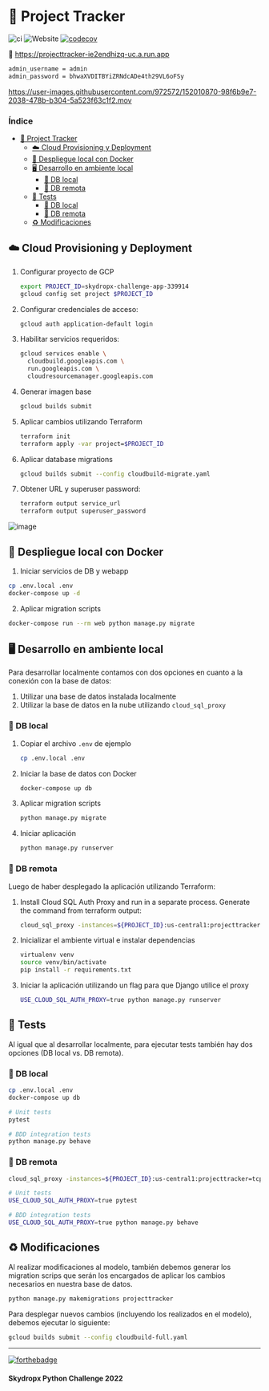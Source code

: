 # 🧐 Project Tracker

![ci](https://github.com/cristianmiranda/skydropx-challenge/actions/workflows/ci.yml/badge.svg) ![Website](https://img.shields.io/website?down_message=offline&label=webapp&logo=google-cloud&up_message=online&url=https%3A%2F%2Fprojecttracker-ie2endhizq-uc.a.run.app) [![codecov](https://codecov.io/gh/cristianmiranda/skydropx-challenge/branch/master/graph/badge.svg)](https://codecov.io/gh/cristianmiranda/skydropx-challenge)

🔗 https://projecttracker-ie2endhizq-uc.a.run.app
```bash
admin_username = admin
admin_password = bhwaXVDITBYiZRNdcADe4th29VL6oFSy
```

https://user-images.githubusercontent.com/972572/152010870-98f6b9e7-2038-478b-b304-5a523f63c1f2.mov

### Índice
- [🧐 Project Tracker](https://github.com/cristianmiranda/skydropx-challenge#-project-tracker)
  * [☁️ Cloud Provisioning y Deployment](https://github.com/cristianmiranda/skydropx-challenge#%EF%B8%8F-cloud-provisioning-y-deployment)
  * [🐋 Despliegue local con Docker](https://github.com/cristianmiranda/skydropx-challenge#-despliegue-local-con-docker)
  * [🖥️ Desarrollo en ambiente local](https://github.com/cristianmiranda/skydropx-challenge#%EF%B8%8F-desarrollo-en-ambiente-local)
    + [🔹 DB local](https://github.com/cristianmiranda/skydropx-challenge#-db-local)
    + [🔹 DB remota](https://github.com/cristianmiranda/skydropx-challenge#-db-remota)
  * [🧪 Tests](https://github.com/cristianmiranda/skydropx-challenge#-tests)
    + [🔹 DB local](https://github.com/cristianmiranda/skydropx-challenge#-db-local-1)
    + [🔹 DB remota](https://github.com/cristianmiranda/skydropx-challenge#-db-remota-1)
  * [♻️ Modificaciones](https://github.com/cristianmiranda/skydropx-challenge#%EF%B8%8F-modificaciones)

## ☁️ Cloud Provisioning y Deployment

1. Configurar proyecto de GCP

   ```bash
   export PROJECT_ID=skydropx-challenge-app-339914
   gcloud config set project $PROJECT_ID
   ```

2. Configurar credenciales de acceso:

   ```bash
   gcloud auth application-default login
   ```

3. Habilitar servicios requeridos:

   ```bash
   gcloud services enable \
     cloudbuild.googleapis.com \
     run.googleapis.com \
     cloudresourcemanager.googleapis.com
   ```

4. Generar imagen base

   ```bash
   gcloud builds submit
   ```

5. Aplicar cambios utilizando Terraform

   ```bash
   terraform init
   terraform apply -var project=$PROJECT_ID
   ```

6. Aplicar database migrations

   ```bash
   gcloud builds submit --config cloudbuild-migrate.yaml
   ```

7. Obtener URL y superuser password:

   ```bash
   terraform output service_url
   terraform output superuser_password
   ```

![image](https://user-images.githubusercontent.com/972572/152024733-726ce280-cb8a-474d-8e91-fb49ab12606a.png)


## 🐋 Despliegue local con Docker

1. Iniciar servicios de DB y webapp
```bash
cp .env.local .env
docker-compose up -d
```

2. Aplicar migration scripts
```bash
docker-compose run --rm web python manage.py migrate
```


## 🖥️ Desarrollo en ambiente local

Para desarrollar localmente contamos con dos opciones en cuanto a la conexión con la base de datos:
1. Utilizar una base de datos instalada localmente
2. Utilizar la base de datos en la nube utilizando `cloud_sql_proxy`

### 🔹 DB local

1. Copiar el archivo `.env` de ejemplo

   ```bash
   cp .env.local .env 
   ```

2. Iniciar la base de datos con Docker

   ```bash
   docker-compose up db
   ```

3. Aplicar migration scripts

   ```bash
   python manage.py migrate
   ```

4. Iniciar aplicación

   ```bash
   python manage.py runserver
   ```

### 🔹 DB remota

Luego de haber desplegado la aplicación utilizando Terraform:

1. Install Cloud SQL Auth Proxy and run in a separate process. Generate the command from terraform output:
   
   ```bash
   cloud_sql_proxy -instances=${PROJECT_ID}:us-central1:projecttracker=tcp:0.0.0.0:5432
   ```

2. Inicializar el ambiente virtual e instalar dependencias 
   
   ```bash
   virtualenv venv
   source venv/bin/activate
   pip install -r requirements.txt
   ```
   
4. Iniciar la aplicación utilizando un flag para que Django utilice el proxy

   ```bash
   USE_CLOUD_SQL_AUTH_PROXY=true python manage.py runserver
   ```


## 🧪 Tests

Al igual que al desarrollar localmente, para ejecutar tests también hay dos opciones (DB local vs. DB remota).

### 🔹 DB local
```bash
cp .env.local .env
docker-compose up db
```
```bash
# Unit tests
pytest

# BDD integration tests
python manage.py behave
```

### 🔹 DB remota
```bash
cloud_sql_proxy -instances=${PROJECT_ID}:us-central1:projecttracker=tcp:0.0.0.0:5432
```
```bash
# Unit tests
USE_CLOUD_SQL_AUTH_PROXY=true pytest

# BDD integration tests
USE_CLOUD_SQL_AUTH_PROXY=true python manage.py behave
```

## ♻️ Modificaciones

Al realizar modificaciones al modelo, también debemos generar los migration scrips que serán los encargados de aplicar los cambios necesarios en nuestra base de datos.

```bash
python manage.py makemigrations projecttracker
```

Para desplegar nuevos cambios (incluyendo los realizados en el modelo), debemos ejecutar lo siguiente:
```bash
gcloud builds submit --config cloudbuild-full.yaml
```

---

[![forthebadge](https://forthebadge.com/images/badges/made-with-python.svg)](https://forthebadge.com)

#### Skydropx Python Challenge 2022
